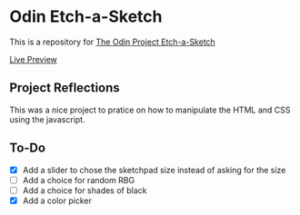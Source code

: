 # Odin Etch-a-Sketch

This is a repository for [The Odin Project Etch-a-Sketch](https://www.theodinproject.com/paths/foundations/courses/foundations/lessons/etch-a-sketch-project)

[Live Preview](https://rmg92.github.io/odin_etch-a-sketch/)

## Project Reflections

This was a nice project to pratice on how to manipulate the HTML and CSS using the javascript.

## To-Do

- [x] Add a slider to chose the sketchpad size instead of asking for the size
- [ ] Add a choice for random RBG
- [ ] Add a choice for shades of black
- [x] Add a color picker